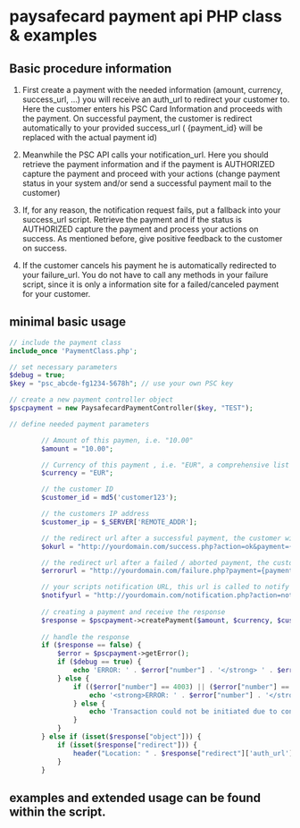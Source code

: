 # paysafecard payment api PHP class & examples

## Basic procedure information
1. First create a payment with the needed information (amount, currency, success_url, ...) you will receive an auth_url to redirect your customer to. Here the customer enters his PSC Card Information and proceeds with the payment.
   On successful payment, the customer is redirect automatically to your provided success_url ( {payment_id} will be replaced with the actual payment id)

2. Meanwhile the PSC API calls your notification_url. Here you should retrieve the payment information and if the payment is AUTHORIZED capture the payment and proceed with your actions (change payment status in your system and/or send a successful payment mail to the customer)

3. If, for any reason, the notification request fails, put a fallback into your success_url script. Retrieve the payment and if the status is AUTHORIZED capture the payment and process your actions on success. As mentioned before, give positive feedback to the customer on success.

4. If the customer cancels his payment he is automatically redirected to your failure_url. You do not have to call any methods in your failure script, since it is only a information site for a failed/canceled payment for your customer.

## minimal basic usage

```php
// include the payment class
include_once 'PaymentClass.php';

// set necessary parameters
$debug = true;
$key = "psc_abcde-fg1234-5678h"; // use your own PSC key

// create a new payment controller object
$pscpayment = new PaysafecardPaymentController($key, "TEST");

// define needed payment parameters

        // Amount of this paymen, i.e. "10.00"
        $amount = "10.00";

        // Currency of this payment , i.e. "EUR", a comprehensive list can be found here (Link to allowed currencies?)
        $currency = "EUR";

        // the customer ID
        $customer_id = md5('customer123');

        // the customers IP address
        $customer_ip = $_SERVER['REMOTE_ADDR'];

        // the redirect url after a successful payment, the customer will be sent to this url on success
        $okurl = "http://yourdomain.com/success.php?action=ok&payment={payment_id}";

        // the redirect url after a failed / aborted payment, the customer will be redirected to this url on failure
        $errorurl = "http://yourdomain.com/failure.php?payment={payment_id}";

        // your scripts notification URL, this url is called to notify your script a payment has been processed
        $notifyurl = "http://yourdomain.com/notification.php?action=notify&payment={payment_id}";
        
        // creating a payment and receive the response
        $response = $pscpayment->createPayment($amount, $currency, $customer_id, $customer_ip, $okurl, $errorurl, $notifyurl, $correlation_id);
        
        // handle the response
        if ($response == false) {
            $error = $pscpayment->getError();
            if ($debug == true) {
                echo 'ERROR: ' . $error["number"] . '</strong> ' . $error["message"];
            } else {
                if (($error["number"] == 4003) || ($error["number"] == 4003)) {
                    echo '<strong>ERROR: ' . $error["number"] . '</strong> ' . $error["message"];
                } else {
                    echo 'Transaction could not be initiated due to connection problems. If the problem persists, please contact our support.';
                }
            }
        } else if (isset($response["object"])) {
            if (isset($response["redirect"])) {
                header("Location: " . $response["redirect"]['auth_url']);
            }
        }
```

## examples and extended usage can be found within the script.

